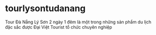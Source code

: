 # tourlysontudanang
Tour Đà Nẵng Lý Sơn 2 ngày 1 đêm là một trong những sản phẩm du lịch đặc sắc được Đại Việt Tourist tổ chức chuyên nghiệp
